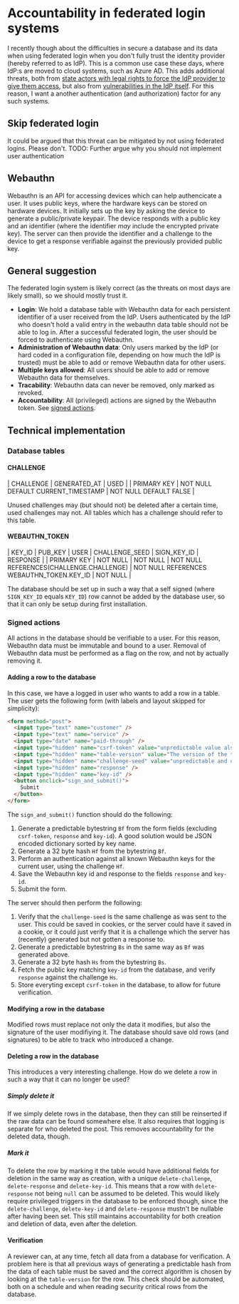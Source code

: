 # Accountability in federated login systems
I recently though about the difficulties in secure a database and its data when using federated login when you don't fully trust the identity provider (hereby referred to as IdP). This is a common use case these days, where IdP:s are moved to cloud systems, such as Azure AD. This adds additional threats, both from [state actors with legal rights to force the IdP provider to give them access](https://kryptera.se/molntjanster-och-fisa-702/), but also from [vulnerabilities in the IdP itself](https://www.cvedetails.com/vulnerability-list/vendor_id-26/product_id-38600/Microsoft-Azure-Active-Directory-Connect.html). For this reason, I want a another authentication (and authorization) factor for any such systems.

## Skip federated login
It could be argued that this threat can be mitigated by not using federated logins. Please don't.
TODO: Further argue why you should not implement user authentication

## Webauthn
Webauthn is an API for accessing devices which can help authencicate a user. It uses public keys, where the hardware keys can be stored on hardware devices. It initially sets up the key by asking the device to generate a public/private keypair. The device responds with a public key and an identifier (where the identifier *may* include the encrypted private key). The server can then provide the identifier and a challenge to the device to get a response verifiable against the previously provided public key.

## General suggestion
The federated login system is likely correct (as the threats on most days are likely small), so we should mostly trust it.
* **Login**: We hold a database table with Webauthn data for each persistent identifier of a user received from the IdP. Users authenticated by the IdP who doesn't hold a valid entry in the webauthn data table should not be able to log in. After a successful federated login, the user should be forced to authenticate using Webauthn.
* **Administration of Webauthn data**: Only users marked by the IdP (or hard coded in a configuration file, depending on how much the IdP is trusted) must be able to add or remove Webauthn data for other users.
* **Multiple keys allowed**: All users should be able to add or remove Webauthn data for themselves.
* **Tracability**: Webauthn data can never be removed, only marked as revoked.
* **Accountability**: All (privileged) actions are signed by the Webauthn token. See [signed actions](#signed-actions).

## Technical implementation
### Database tables
#### CHALLENGE
| CHALLENGE   | GENERATED_AT                       | USED                   |
| PRIMARY KEY | NOT NULL DEFAULT CURRENT_TIMESTAMP | NOT NULL DEFAULT FALSE |

Unused challenges may (but should not) be deleted after a certain time, used challenges may not. All tables which has a challenge should refer to this table.

#### WEBAUTHN_TOKEN
| KEY_ID      | PUB_KEY  | USER     | CHALLENGE_SEED                           | SIGN_KEY_ID                               | RESPONSE |
| PRIMARY KEY | NOT NULL | NOT NULL | NOT NULL REFERENCES(CHALLENGE.CHALLENGE) | NOT NULL REFERENCES WEBAUTHN_TOKEN.KEY_ID | NOT NULL |

The database should be set up in such a way that a self signed (where `SIGN_KEY_ID` equals `KEY_ID`) row cannot be added by the database user, so that it can only be setup during first installation.

### Signed actions
All actions in the database should be verifiable to a user. For this reason, Webauthn data must be immutable and bound to a user. Removal of Webauthn data must be performed as a flag on the row, and not by actually removing it.

#### Adding a row to the database
In this case, we have a logged in user who wants to add a row in a table. The user gets the following form (with labels and layout skipped for simplicity):

```html
<form method="post">
  <input type="text" name="customer" />
  <input type="text" name="service" />
  <input type="date" name="paid-through" />
  <input type="hidden" name="csrf-token" value="unpredictable value also stored in cookie" />
  <input type="hidden" name="table-version" value="The version of the table. Used to be able to verify older rows after database structure changes." />
  <input type="hidden" name="challenge-seed" value="unpredictable and unique value which has not previously been used in the database" />
  <input type="hidden" name="response" />
  <input type="hidden" name="key-id" />
  <button onclick="sign_and_submit()">
    Submit
  </button>
</form>
```

The `sign_and_submit()` function should do the following:
1. Generate a predictable bytestring `Bf` from the form fields (excluding `csrf-token`, `response` and `key-id`). A good solution would be JSON encoded dictionary sorted by key name.
2. Generate a 32 byte hash `Hf` from the bytestring `Bf`.
3. Perform an authentication against all known Webauthn keys for the current user, using the challenge `Hf`.
4. Save the Webauthn key id and response to the fields `response` and `key-id`.
5. Submit the form.

The server should then perform the following:
1. Verify that the `challenge-seed` is the same challenge as was sent to the user. This could be saved in cookies, or the server could have it saved in a cookie, or it could just verify that it is a challenge which the server has (recently) generated but not gotten a response to.
2. Generate a predictable bytestring `Bs` in the same way as `Bf` was generated above.
3. Generate a 32 byte hash `Hs` from the bytestring `Bs`.
4. Fetch the public key matching `key-id` from the database, and verify `response` against the challenge `Hs`.
5. Store everyting except `csrf-token` in the database, to allow for future verification.

#### Modifying a row in the database
Modified rows must replace not only the data it modifies, but also the signature of the user modifiying it. The database should save old rows (and signatures) to be able to track who introduced a change.

#### Deleting a row in the database
This introduces a very interesting challenge. How do we delete a row in such a way that it can no longer be used?

##### Simply delete it
If we simply delete rows in the database, then they can still be reinserted if the raw data can be found somewhere else. It also requires that logging is separate for who deleted the post. This removes accountability for the deleted data, though.

##### Mark it
To delete the row by marking it the table would have additional fields for deletion in the same way as creation, with a unique `delete-challenge`, `delete-response` and `delete-key-id`. This means that a row with `delete-response` not being `null` can be assumed to be deleted. This would likely require privileged triggers in the database to be enforced though, since the `delete-challenge`, `delete-key-id` and `delete-response` mustn't be nullable after having been set. This still maintains accountability for both creation and deletion of data, even after the deletion.

#### Verification
A reviewer can, at any time, fetch all data from a database for verification. A problem here is that all previous ways of generating a predictable hash from the data of each table must be saved and the correct algorithm is chosen by looking at the `table-version` for the row. This check should be automated, both on a schedule and when reading security critical rows from the database.
